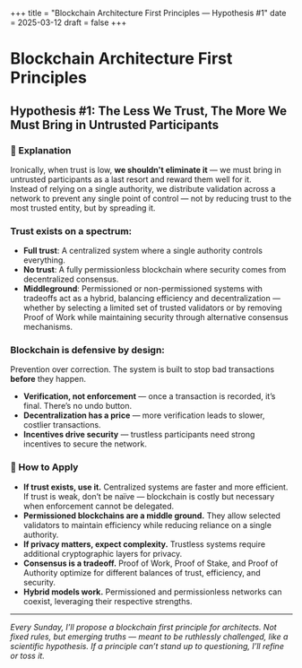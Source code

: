 +++
title = "Blockchain Architecture First Principles — Hypothesis #1"
date = 2025-03-12
draft = false
+++

# Blockchain Architecture First Principles  
## Hypothesis #1: The Less We Trust, The More We Must Bring in Untrusted Participants

### 💭 Explanation
Ironically, when trust is low, **we shouldn't eliminate it** — we must bring in untrusted participants as a last resort and reward them well for it.  
Instead of relying on a single authority, we distribute validation across a network to prevent any single point of control — not by reducing trust to the most trusted entity, but by spreading it.

### Trust exists on a spectrum:
- **Full trust**: A centralized system where a single authority controls everything.  
- **No trust**: A fully permissionless blockchain where security comes from decentralized consensus.  
- **Middleground**: Permissioned or non-permissioned systems with tradeoffs act as a hybrid, balancing efficiency and decentralization — whether by selecting a limited set of trusted validators or by removing Proof of Work while maintaining security through alternative consensus mechanisms.

### Blockchain is defensive by design:
Prevention over correction. The system is built to stop bad transactions **before** they happen.

- **Verification, not enforcement** — once a transaction is recorded, it’s final. There’s no undo button.  
- **Decentralization has a price** — more verification leads to slower, costlier transactions.  
- **Incentives drive security** — trustless participants need strong incentives to secure the network.

### 🥷 How to Apply

- **If trust exists, use it.** Centralized systems are faster and more efficient. If trust is weak, don’t be naïve — blockchain is costly but necessary when enforcement cannot be delegated.  
- **Permissioned blockchains are a middle ground.** They allow selected validators to maintain efficiency while reducing reliance on a single authority.  
- **If privacy matters, expect complexity.** Trustless systems require additional cryptographic layers for privacy.  
- **Consensus is a tradeoff.** Proof of Work, Proof of Stake, and Proof of Authority optimize for different balances of trust, efficiency, and security.  
- **Hybrid models work.** Permissioned and permissionless networks can coexist, leveraging their respective strengths.

---

_Every Sunday, I’ll propose a blockchain first principle for architects. Not fixed rules, but emerging truths — meant to be ruthlessly challenged, like a scientific hypothesis. If a principle can’t stand up to questioning, I’ll refine or toss it._
